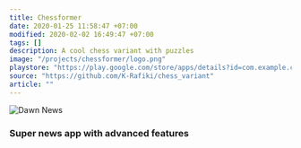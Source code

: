 ```yaml
---
title: Chessformer
date: 2020-01-25 11:58:47 +07:00
modified: 2020-02-02 16:49:47 +07:00
tags: []
description: A cool chess variant with puzzles
image: "/projects/chessformer/logo.png"
playstore: "https://play.google.com/store/apps/details?id=com.example.chessnomer"
source: "https://github.com/K-Rafiki/chess_variant"
article: ""
---
```



<!-- <img src="/apa-itu-shell/shell_evolution.png" alt="Dawn News"> -->
<img src="/projects/advanced-news-app/logo.png" alt="Dawn News">


<h3>Super news app with advanced features</h3>
